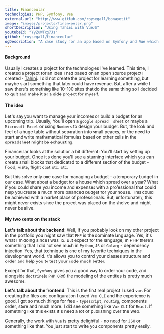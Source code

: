 ```yaml
---
title: Financeular
technologies: PHP, Symfony, Vue
external-url: "http://www.github.com/roysegall/bonapetit"
image: "images/projects/financeular.png"
shortDescription: "Using Tahini with VueJS"
youtubeId: "YyZuWTcg7Js"
github: "roysegall/financeular"
ogDescription: "A case study for an app based on Symfony and Vue which helps you create a budget"
---
```


#### Background
Usually I creates a project for the technologies I've learned. This time, I created a project for an idea I had based on
an open source project I created - [Tahini](/project/tahini). I did not create the project for learning something, but
maybe start something that later could have revenue. But, after a while I saw there's something like 10-100 sites that
do the same thing so I decided to quit and make it as a side project for myself.

#### The idea
Let's say you want to manage your incomes or build a budget for an upcoming trip. Usually, You'll open a `google spread 
sheet` or maybe a `Microsoft Excel` or using `Numbers` to design your budget. But, the look and feel of a huge table 
without separation into small peaces, or the need to start and write mathematical formulas based on other cells in the 
spreadsheet might be exhausting.

Financeular looks at the solution a bit different: You'll start by setting up your budget. Once it's done you'll see a 
stunning interface which you can create small blocks that dedicated to a different section of the budget - Food, visits, 
flight cost etc. etc.

But this solve only one case for managing a budget - a temporary budget in our case. What about a budget for a house 
which spread over a year? What if you could share you income and expenses with a professional that could help you
create a much more balanced budget for your house. This could be achieved with a market place of professionals. But, 
unfortunately, this might never exists since the project was placed on the shelve and might never be alive.

#### My two cents on the stack
**Let's talk about the backend**: Well, If you probably look on my other project in the portfolio you might saw that 
`PHP` is the dominate language. Yes, it's what I'm doing since I was 15. But expect for the language, in PHP there's 
something that I did not see much in `Python`, `JS` or `Golang` - dependency injection. Yes, that technique is one of my 
favorite techniques in the development world. it's allows you to control your classes structure and order and help you 
to test your code much better.

Except for that, `Symfony` gives you a good way to order your code, and alongside `doctrine`(a `PHP ORM`) the modeling 
of the entities is pretty much awesome. 

**Let's talk about the frontend**: This is the first real project I used `vue`. For creating the files and configuration
I used `Vue CLI` and the experience is good. I got so much things for free - `typescript`, `routing`, components order, 
store and much more. I did see something like `Vue CLI` for `React`. If something like this exists it's need a lot of 
publishing over the web.

Generally, the work with `Vue` is pretty delightful - no need for `JSX` or something like that. You just start to write
you components pretty easily.
